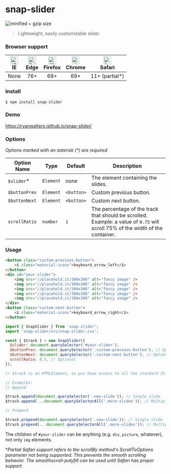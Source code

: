 # snap-slider

![minified + gzip size](https://flat.badgen.net/bundlephobia/minzip/snap-slider)

> Lightweight, easily customizable slider.

### Browser support

| [<img src="https://raw.githubusercontent.com/alrra/browser-logos/master/src/archive/internet-explorer_9-11/internet-explorer_9-11_48x48.png" alt="IE" width="24px" height="24px" />](http://godban.github.io/browsers-support-badges/)<br>IE |[<img src="https://raw.githubusercontent.com/alrra/browser-logos/master/src/edge/edge_48x48.png" alt="Edge" width="24px" height="24px" />](http://godban.github.io/browsers-support-badges/)<br>Edge | [<img src="https://raw.githubusercontent.com/alrra/browser-logos/master/src/firefox/firefox_48x48.png" alt="Firefox" width="24px" height="24px" />](http://godban.github.io/browsers-support-badges/)<br>Firefox | [<img src="https://raw.githubusercontent.com/alrra/browser-logos/master/src/chrome/chrome_48x48.png" alt="Chrome" width="24px" height="24px" />](http://godban.github.io/browsers-support-badges/)<br>Chrome | [<img src="https://raw.githubusercontent.com/alrra/browser-logos/master/src/safari/safari_48x48.png" alt="Safari" width="24px" height="24px" />](http://godban.github.io/browsers-support-badges/)<br>Safari |
| :---: | :---: | :---: | :---: | :---: |
| None | 76+ | 68+ | 69+ | 11+ (partial*) |

### Install

```
$ npm install snap-slider
```

### Demo

https://ryanwalters.github.io/snap-slider/

### Options

*Options marked with an asterisk (\*) are required*

| Option Name   | Type      | Default    | Description |
| ------------- | --------- | ---------- | ----------- |
| `$slider`\*     | `Element` | *none*     | The element containing the slides. |
| `$buttonPrev` | `Element` | `<button>` | Custom previous button. |
| `$buttonNext` | `Element` | `<button>` | Custom next button. |
| `scrollRatio` | `number`  | `1`        | The percentage of the track that should be scrolled. Example: a value of `0.75` will scroll 75% of the width of the container. |

### Usage

```html
<button class="custom-previous-button">
    <i class="material-icons">keyboard_arrow_left</i>
</button>
<div id="your-slider">
    <img src="//placehold.it/300x300" alt="fancy image" />
    <img src="//placehold.it/300x300" alt="fancy image" />
    <img src="//placehold.it/300x300" alt="fancy image" />
    <img src="//placehold.it/300x300" alt="fancy image" />
    <img src="//placehold.it/300x300" alt="fancy image" />
</div>
<button class="custom-next-button">
    <i class="material-icons">keyboard_arrow_right</i>
</button>
```

```javascript
import { SnapSlider } from 'snap-slider';
import 'snap-slider/src/snap-slider.css';

const { $track } = new SnapSlider({ 
  $slider: document.querySelector('#your-slider'),
  $buttonPrev: document.querySelector('.custom-previous-button'), // Optional
  $buttonNext: document.querySelector('.custom-next-button'), // Optional
  scrollRatio: 0.5, // Optional
});

// $track is an HTMLElement, so you have access to all the standard JS methods and properties 

// Examples:
// Append 

$track.append(document.querySelector('.new-slide')); // Single slide
$track.append(...document.querySelectorAll('.more-slides')); // Multiple slides

// Prepend

$track.prepend(document.querySelector('.new-slide')); // Single slide
$track.prepend(...document.querySelectorAll('.more-slides')); // Multiple slides
```


The children of `#your-slider` can be anything (e.g. `div`, `picture`, whatever), not only `img` elements.

*_Partial Safari support refers to the scrollBy method's ScrollToOptions parameter not being supported. This prevents the smooth scrolling behavior. The smoothscroll-polyfill can be used until Safari has proper support._

